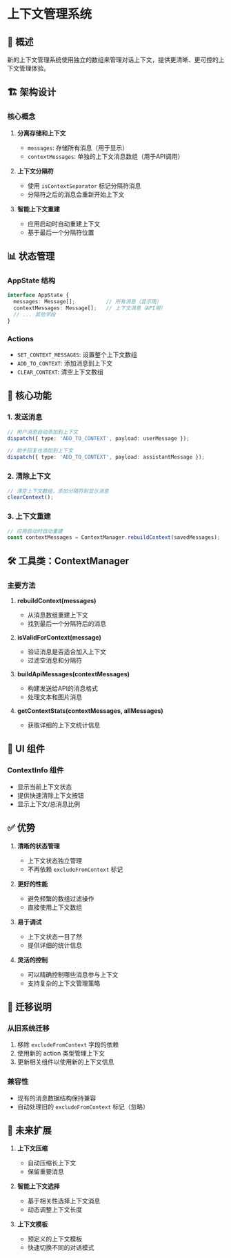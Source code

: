 # 上下文管理系统

## 🎯 概述

新的上下文管理系统使用独立的数组来管理对话上下文，提供更清晰、更可控的上下文管理体验。

## 🏗️ 架构设计

### 核心概念

1. **分离存储和上下文**
   - `messages`: 存储所有消息（用于显示）
   - `contextMessages`: 单独的上下文消息数组（用于API调用）

2. **上下文分隔符**
   - 使用 `isContextSeparator` 标记分隔符消息
   - 分隔符之后的消息会重新开始上下文

3. **智能上下文重建**
   - 应用启动时自动重建上下文
   - 基于最后一个分隔符位置

## 📊 状态管理

### AppState 结构
```typescript
interface AppState {
  messages: Message[];          // 所有消息（显示用）
  contextMessages: Message[];   // 上下文消息（API用）
  // ... 其他字段
}
```

### Actions
- `SET_CONTEXT_MESSAGES`: 设置整个上下文数组
- `ADD_TO_CONTEXT`: 添加消息到上下文
- `CLEAR_CONTEXT`: 清空上下文数组

## 🔧 核心功能

### 1. 发送消息
```typescript
// 用户消息自动添加到上下文
dispatch({ type: 'ADD_TO_CONTEXT', payload: userMessage });

// 助手回复也添加到上下文
dispatch({ type: 'ADD_TO_CONTEXT', payload: assistantMessage });
```

### 2. 清除上下文
```typescript
// 清空上下文数组，添加分隔符到显示消息
clearContext();
```

### 3. 上下文重建
```typescript
// 应用启动时自动重建
const contextMessages = ContextManager.rebuildContext(savedMessages);
```

## 🛠️ 工具类：ContextManager

### 主要方法

1. **rebuildContext(messages)**
   - 从消息数组重建上下文
   - 找到最后一个分隔符后的消息

2. **isValidForContext(message)**
   - 验证消息是否适合加入上下文
   - 过滤空消息和分隔符

3. **buildApiMessages(contextMessages)**
   - 构建发送给API的消息格式
   - 处理文本和图片消息

4. **getContextStats(contextMessages, allMessages)**
   - 获取详细的上下文统计信息

## 📱 UI 组件

### ContextInfo 组件
- 显示当前上下文状态
- 提供快速清除上下文按钮
- 显示上下文/总消息比例

## ✅ 优势

1. **清晰的状态管理**
   - 上下文状态独立管理
   - 不再依赖 `excludeFromContext` 标记

2. **更好的性能**
   - 避免频繁的数组过滤操作
   - 直接使用上下文数组

3. **易于调试**
   - 上下文状态一目了然
   - 提供详细的统计信息

4. **灵活的控制**
   - 可以精确控制哪些消息参与上下文
   - 支持复杂的上下文管理策略

## 🔄 迁移说明

### 从旧系统迁移
1. 移除 `excludeFromContext` 字段的依赖
2. 使用新的 action 类型管理上下文
3. 更新相关组件以使用新的上下文信息

### 兼容性
- 现有的消息数据结构保持兼容
- 自动处理旧的 `excludeFromContext` 标记（忽略）

## 🚀 未来扩展

1. **上下文压缩**
   - 自动压缩长上下文
   - 保留重要消息

2. **智能上下文选择**
   - 基于相关性选择上下文消息
   - 动态调整上下文长度

3. **上下文模板**
   - 预定义的上下文模板
   - 快速切换不同的对话模式
